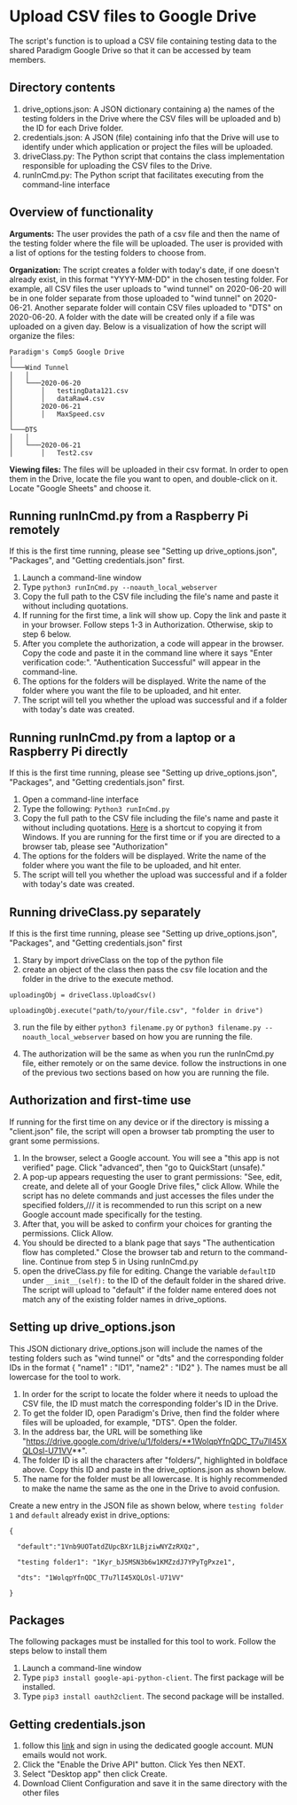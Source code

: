 # Upload CSV files to Google Drive

The script's function is to upload a CSV file containing testing data to the shared Paradigm Google Drive so that it can be accessed by team members.


## Directory contents
1. drive_options.json: A JSON dictionary containing a) the names of the testing folders in the Drive where the CSV files will
be uploaded and b) the ID for each Drive folder.
2. credentials.json: A JSON (file) containing info that the Drive will use to identify under which application or project the files will be uploaded.
3. driveClass.py: The Python script that contains the class implementation responsible for uploading the CSV files to the Drive.
4. runInCmd.py: The Python script that facilitates executing from the command-line interface

## Overview of functionality
**Arguments:** The user provides the path of a csv file and then the name of the testing folder where the file will be uploaded. The user is provided with a list of options for the testing folders to choose from. 

**Organization:**
The script creates a folder with today's date, if one doesn't already exist, in this format
"YYYY-MM-DD" in the chosen testing folder.
For example, all CSV files the user uploads to "wind tunnel" on 2020-06-20 will be in one folder separate from those uploaded to "wind tunnel" on 
2020-06-21. Another separate folder will contain CSV files uploaded to "DTS" on 2020-06-20. A folder with the date will be created only if a file was uploaded on a given day. Below is a visualization of how the script will organize the files:
```
Paradigm's Comp5 Google Drive   
│
└───Wind Tunnel
│   │
│   └───2020-06-20
│       │   testingData121.csv
│       │   dataRaw4.csv
│       2020-06-21
│       │   MaxSpeed.csv
│   
└───DTS
│   │
│   └───2020-06-21
│       │   Test2.csv
```

**Viewing files:** The files will be uploaded in their csv format. In order to open them in the Drive, locate the file you want to open, and double-click on it. Locate "Google Sheets" and choose it.

## Running runInCmd.py from a Raspberry Pi remotely
If this is the first time running, please see "Setting up drive_options.json", "Packages", and "Getting credentials.json" first.
1. Launch a command-line window
2. Type ```python3 runInCmd.py --noauth_local_webserver```
3. Copy the full path to the CSV file including the file's name and paste it without including quotations.
4. If running for the first time, a link will show up. Copy the link and paste it in your browser. Follow steps 1-3 in Authorization. Otherwise, skip to step 6 below.
5. After you complete the authorization, a code will appear in the browser. Copy the code and paste it in the command line where it says "Enter verification code:". "Authentication Successful" will appear in the command-line.
6. The options for the folders will be displayed. Write the name of the folder where you want the file to be uploaded, and hit enter.
7. The script will tell you whether the upload was successful and if a folder with today's date was created.


## Running runInCmd.py from a laptop or a Raspberry Pi directly
If this is the first time running, please see "Setting up drive_options.json", "Packages", and "Getting credentials.json" first.
1. Open a command-line interface
2. Type the following: ```Python3 runInCmd.py```
3. Copy the full path to the CSV file including the file's name and paste it without including quotations. [Here](https://www.pcworld.com/article/251406/windows-tips-copy-a-file-path-show-or-hide-extensions.html) is a shortcut to copying it from Windows. If you are running for the first time or if you are directed to a browser tab, please see "Authorization"
4. The options for the folders will be displayed. Write the name of the folder where you want the file to be uploaded, and hit enter. 
5. The script will tell you whether the upload was successful and if a folder with today's date was created.


## Running driveClass.py separately
If this is the first time running, please see "Setting up drive_options.json", "Packages", and "Getting credentials.json" first
1. Stary by import driveClass on the top of the python file
2. create an object of the class then pass the csv file location and the folder in the drive to the execute method.


```
uploadingObj = driveClass.UploadCsv() 

uploadingObj.execute("path/to/your/file.csv", "folder in drive")
```
3. run the file by either ```python3 filename.py``` or ```python3 filename.py --noauth_local_webserver``` based on how you are running the file.

3. The authorization will be the same as when you run the runInCmd.py file, either remotely or on the same device. follow the instructions in one of the previous two sections based on how you are running the file.


## Authorization and first-time use
If running for the first time on any device or if the directory is missing a "client.json" file, the script will open a browser tab prompting the user to grant some permissions. 
1. In the browser, select a Google account. You will see a "this app is not verified" page. Click "advanced", then "go to QuickStart (unsafe)."
2. A pop-up appears requesting the user to grant permissions: "See, edit, create, and delete all of your Google Drive files," click Allow. While the script has no delete commands and just accesses the files under the specified folders,/// it is recommended to run this script on a new Google account made specifically for the testing.
3. After that, you will be asked to confirm your choices for granting the permissions. Click Allow.
4. You should be directed to a blank page that says "The authentication flow has completed." Close the browser tab and return to the command-line. Continue from step 5 in Using runInCmd.py
5. open the driveClass.py file for editing. Change the variable ```defaultID``` under ```__init__(self):``` to the ID of the default folder in the shared drive. The script will upload to "default" if the folder name entered does not match any of the existing folder names in drive_options.

## Setting up drive_options.json
This JSON dictionary drive_options.json will include the names of the testing folders such as "wind tunnel" or "dts" and the corresponding folder IDs in the format { "name1" : "ID1", "name2" : "ID2" }. The names must be all lowercase for the tool to work.

1. In order for the script to locate the folder where it needs to upload the CSV file, the ID must match the corresponding folder's ID in the Drive.
2. To get the folder ID, open Paradigm's Drive, then find the folder where files will be uploaded, for example, "DTS". Open the folder.
3. In the address bar, the URL will be something like "https://drive.google.com/drive/u/1/folders/**1WolqpYfnQDC_T7u7lI45XQLOsl-U71VV**".
4. The folder ID is all the characters after "folders/", highlighted in boldface above. Copy this ID and paste in the drive_options.json as shown below.
5. The name for the folder must be all lowercase. It is highly recommended to make the name the same as the one in the Drive to avoid confusion.

Create a new entry in the JSON file as shown below, where ```testing folder 1``` and ```default``` already exist in drive_options:
```
{

  "default":"1Vnb9UOTatdZUpcBXr1LBjziwNYZzRXQz",

  "testing folder1": "1Kyr_bJ5MSN3b6w1KMZzdJ7YPyTgPxze1",

  "dts": "1WolqpYfnQDC_T7u7lI45XQLOsl-U71VV"

}
```
## Packages
The following packages must be installed for this tool to work. Follow the steps below to install them
1. Launch a command-line window
2. Type ```pip3 install google-api-python-client```. The first package will be installed.
3. Type ```pip3 install oauth2client```. The second package will be installed.

## Getting credentials.json 
1. follow this [link](https://developers.google.com/drive/api/v3/quickstart/python?) and sign in using the dedicated google account. MUN emails would not work.
2. Click the "Enable the Drive API" button. Click Yes then NEXT.
3. Select "Desktop app" then click Create.
4. Download Client Configuration and save it in the same directory with the other files
